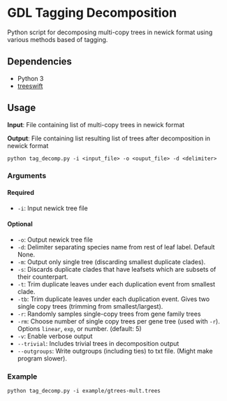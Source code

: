 # GDL Tagging Decomposition

Python script for decomposing multi-copy trees in newick format using various methods based of tagging.

## Dependencies

- Python 3
- [treeswift](https://github.com/niemasd/TreeSwift)

## Usage

**Input**: File containing list of multi-copy trees in newick format

**Output**: File containing list resulting list of trees after decomposition in newick format

```
python tag_decomp.py -i <input_file> -o <ouput_file> -d <delimiter>
```

### Arguments

#### Required

- `-i`: Input newick tree file

#### Optional

- `-o`: Output newick tree file
- `-d`: Delimiter separating species name from rest of leaf label. Default None.
- `-m`: Output only single tree (discarding smallest duplicate clades).
- `-s`: Discards duplicate clades that have leafsets which are subsets of their counterpart.
- `-t`: Trim duplicate leaves under each duplication event from smallest clade.
- `-tb`: Trim duplicate leaves under each duplication event. Gives two single copy trees (trimming from smallest/largest).
- `-r`: Randomly samples single-copy trees from gene family trees
- `-rm`: Choose number of single copy trees per gene tree (used with `-r`). Options `linear`, `exp`, or number. (default: 5)
- `-v`: Enable verbose output
- `--trivial`: Includes trivial trees in decomposition output
- `--outgroups`: Write outgroups (including ties) to txt file. (Might make program slower).

### Example

```
python tag_decomp.py -i example/gtrees-mult.trees
```
